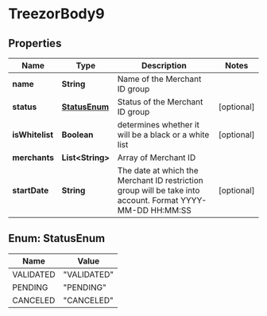 
# TreezorBody9

## Properties
Name | Type | Description | Notes
------------ | ------------- | ------------- | -------------
**name** | **String** | Name of the Merchant ID group | 
**status** | [**StatusEnum**](#StatusEnum) | Status of the Merchant ID group |  [optional]
**isWhitelist** | **Boolean** | determines whether it will be a black or a white list |  [optional]
**merchants** | **List&lt;String&gt;** | Array of Merchant ID | 
**startDate** | **String** | The date at which the Merchant ID restriction group will be take into account. Format YYYY-MM-DD HH:MM:SS |  [optional]


<a name="StatusEnum"></a>
## Enum: StatusEnum
Name | Value
---- | -----
VALIDATED | &quot;VALIDATED&quot;
PENDING | &quot;PENDING&quot;
CANCELED | &quot;CANCELED&quot;



